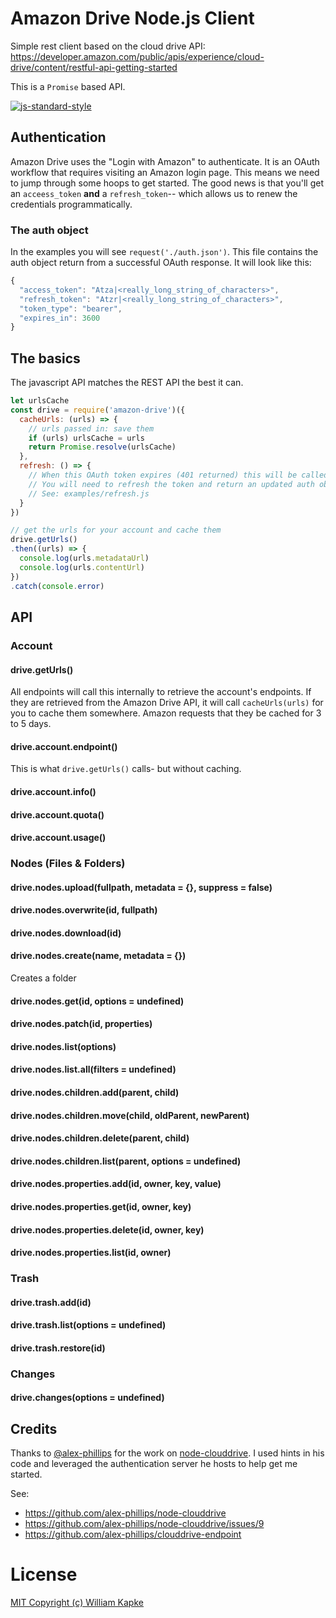 # Amazon Drive Node.js Client

Simple rest client based on the cloud drive API:<br>
https://developer.amazon.com/public/apis/experience/cloud-drive/content/restful-api-getting-started

This is a `Promise` based API.

[![js-standard-style](https://cdn.rawgit.com/feross/standard/master/badge.svg)](https://github.com/feross/standard)

## Authentication
Amazon Drive uses the "Login with Amazon" to authenticate. It is an OAuth workflow that requires visiting an
Amazon login page. This means we need to jump through some hoops to get started. The good news is that you'll
get an `acceess_token` **and** a `refresh_token`-- which allows us to renew the credentials programmatically.

### The auth object
In the examples you will see `request('./auth.json')`. This file contains the auth object return from a
successful OAuth response. It will look like this:
```js
{
  "access_token": "Atza|<really_long_string_of_characters>",
  "refresh_token": "Atzr|<really_long_string_of_characters>",
  "token_type": "bearer",
  "expires_in": 3600
}
```

## The basics
The javascript API matches the REST API the best it can.
```js
let urlsCache
const drive = require('amazon-drive')({
  cacheUrls: (urls) => {
    // urls passed in: save them
    if (urls) urlsCache = urls
    return Promise.resolve(urlsCache)
  },
  refresh: () => {
    // When this OAuth token expires (401 returned) this will be called.
    // You will need to refresh the token and return an updated auth object.
    // See: examples/refresh.js
  }
})

// get the urls for your account and cache them
drive.getUrls()
.then((urls) => {
  console.log(urls.metadataUrl)
  console.log(urls.contentUrl)
})
.catch(console.error)
```

## API
### Account
#### drive.getUrls()
All endpoints will call this internally to retrieve the account's endpoints. If they are retrieved
from the Amazon Drive API, it will call `cacheUrls(urls)` for you to cache them somewhere. Amazon
requests that they be cached for 3 to 5 days.

#### drive.account.endpoint()
This is what `drive.getUrls()` calls- but without caching.

#### drive.account.info()
#### drive.account.quota()
#### drive.account.usage()

### Nodes (Files & Folders)
#### drive.nodes.upload(fullpath, metadata = {}, suppress = false)
#### drive.nodes.overwrite(id, fullpath)
#### drive.nodes.download(id)

#### drive.nodes.create(name, metadata = {})
Creates a folder
#### drive.nodes.get(id, options = undefined)
#### drive.nodes.patch(id, properties)
#### drive.nodes.list(options)
#### drive.nodes.list.all(filters = undefined)

#### drive.nodes.children.add(parent, child)
#### drive.nodes.children.move(child, oldParent, newParent)
#### drive.nodes.children.delete(parent, child)
#### drive.nodes.children.list(parent, options = undefined)

#### drive.nodes.properties.add(id, owner, key, value)
#### drive.nodes.properties.get(id, owner, key)
#### drive.nodes.properties.delete(id, owner, key)
#### drive.nodes.properties.list(id, owner)

### Trash
#### drive.trash.add(id)
#### drive.trash.list(options = undefined)
#### drive.trash.restore(id)

### Changes
#### drive.changes(options = undefined)

## Credits
Thanks to [@alex-phillips](https://github.com/alex-phillips) for the work on
[node-clouddrive](https://github.com/alex-phillips/node-clouddrive). I used hints in his code and leveraged
the authentication server he hosts to help get me started.

See:
* https://github.com/alex-phillips/node-clouddrive
* https://github.com/alex-phillips/node-clouddrive/issues/9
* https://github.com/alex-phillips/clouddrive-endpoint

# License
[MIT Copyright (c) William Kapke](/LICENSE)
